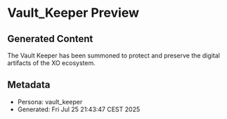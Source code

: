 # Vault_Keeper Preview

## Generated Content
The Vault Keeper has been summoned to protect and preserve the digital artifacts of the XO ecosystem.

## Metadata
- Persona: vault_keeper
- Generated: Fri Jul 25 21:43:47 CEST 2025
